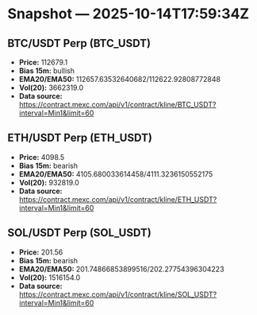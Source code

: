 # Snapshot — 2025-10-14T17:59:34Z

## BTC/USDT Perp (BTC_USDT)
- **Price:** 112679.1
- **Bias 15m:** bullish
- **EMA20/EMA50:** 112657.63532640682/112622.92808772848
- **Vol(20):** 3662319.0
- **Data source:** https://contract.mexc.com/api/v1/contract/kline/BTC_USDT?interval=Min1&limit=60

## ETH/USDT Perp (ETH_USDT)
- **Price:** 4098.5
- **Bias 15m:** bearish
- **EMA20/EMA50:** 4105.680033614458/4111.3236150552175
- **Vol(20):** 932819.0
- **Data source:** https://contract.mexc.com/api/v1/contract/kline/ETH_USDT?interval=Min1&limit=60

## SOL/USDT Perp (SOL_USDT)
- **Price:** 201.56
- **Bias 15m:** bearish
- **EMA20/EMA50:** 201.74866853899516/202.27754396304223
- **Vol(20):** 1516154.0
- **Data source:** https://contract.mexc.com/api/v1/contract/kline/SOL_USDT?interval=Min1&limit=60
